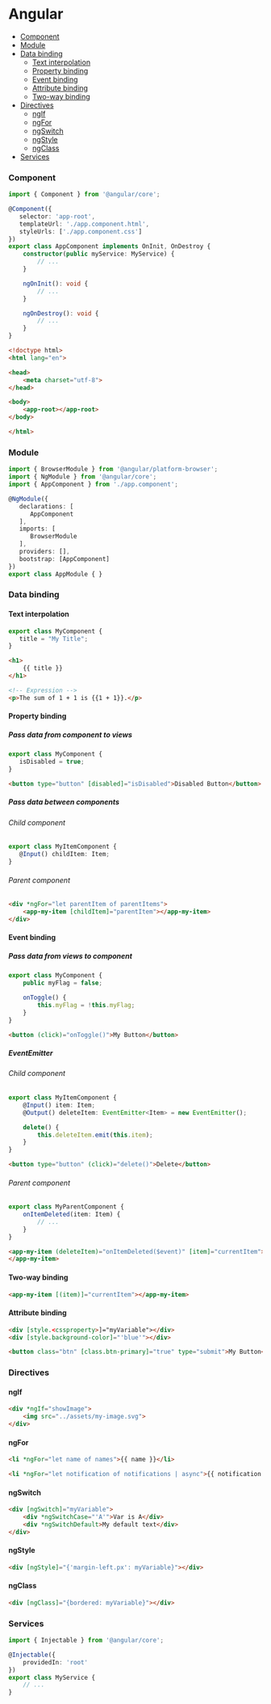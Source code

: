<!-- markdownlint-disable MD001 -->
<!-- markdownlint-disable MD024 -->

# Angular

- [Component](#component)
- [Module](#module)
- [Data binding](#data-binding)
  - [Text interpolation](#text-interpolation)
  - [Property binding](#property-binding)
  - [Event binding](#event-binding)
  - [Attribute binding](#attribute-binding)
  - [Two-way binding](#two-way-binding)
- [Directives](#directives)
  - [ngIf](#ngif)
  - [ngFor](#ngfor)
  - [ngSwitch](#ngswitch)
  - [ngStyle](#ngstyle)
  - [ngClass](#ngclass)
- [Services](#services)

### Component

``` typescript
import { Component } from '@angular/core';

@Component({ 
   selector: 'app-root', 
   templateUrl: './app.component.html', 
   styleUrls: ['./app.component.css'] 
})
export class AppComponent implements OnInit, OnDestroy {  
    constructor(public myService: MyService) {
        // ...
    }

    ngOnInit(): void {
        // ...
    }

    ngOnDestroy(): void {
        // ...
    }
}
```

``` html
<!doctype html>
<html lang="en">

<head>
    <meta charset="utf-8">
</head>

<body>
    <app-root></app-root>
</body>

</html>
```

### Module

``` typescript
import { BrowserModule } from '@angular/platform-browser'; 
import { NgModule } from '@angular/core'; 
import { AppComponent } from './app.component';

@NgModule({ 
   declarations: [ 
      AppComponent 
   ], 
   imports: [ 
      BrowserModule 
   ], 
   providers: [], 
   bootstrap: [AppComponent] 
})
export class AppModule { }
```

### Data binding

#### Text interpolation

``` typescript
export class MyComponent { 
   title = "My Title"; 
}
```

``` html
<h1>
    {{ title }}
</h1>

<!-- Expression -->
<p>The sum of 1 + 1 is {{1 + 1}}.</p>
```

#### Property binding

##### Pass data from component to views

``` typescript
export class MyComponent { 
   isDisabled = true;
}
```

``` html
<button type="button" [disabled]="isDisabled">Disabled Button</button>
```

##### Pass data between components

###### Child component

``` typescript
export class MyItemComponent { 
   @Input() childItem: Item;
}
```

###### Parent component

``` html
<div *ngFor="let parentItem of parentItems">
    <app-my-item [childItem]="parentItem"></app-my-item>
</div>
```

#### Event binding

##### Pass data from views to component

``` typescript
export class MyComponent {
    public myFlag = false;

    onToggle() {
        this.myFlag = !this.myFlag;
    }
}
```

``` html
<button (click)="onToggle()">My Button</button>
```

##### EventEmitter

###### Child component

``` typescript
export class MyItemComponent {
    @Input() item: Item;
    @Output() deleteItem: EventEmitter<Item> = new EventEmitter();

    delete() {
        this.deleteItem.emit(this.item);
    }
}
```

``` html
<button type="button" (click)="delete()">Delete</button>
```

###### Parent component

``` typescript
export class MyParentComponent {
    onItemDeleted(item: Item) {
        // ...
    }
}
```

``` html
<app-my-item (deleteItem)="onItemDeleted($event)" [item]="currentItem">
</app-my-item>
```

#### Two-way binding

``` html
<app-my-item [(item)]="currentItem"></app-my-item>
```

#### Attribute binding

``` html
<div [style.<cssproperty>]="myVariable"></div>
<div [style.background-color]="'blue'"></div>

<button class="btn" [class.btn-primary]="true" type="submit">My Button</button>
```

### Directives

#### ngIf

``` html
<div *ngIf="showImage">
    <img src="../assets/my-image.svg">
</div>
```

#### ngFor

``` html
<li *ngFor="let name of names">{{ name }}</li>

<li *ngFor="let notification of notifications | async">{{ notification }}</li>
```

#### ngSwitch

``` html
<div [ngSwitch]="myVariable">
    <div *ngSwitchCase="'A'">Var is A</div>
    <div *ngSwitchDefault>My default text</div>
</div>
```

#### ngStyle

``` html
<div [ngStyle]="{'margin-left.px': myVariable}"></div>
```

#### ngClass

``` html
<div [ngClass]="{bordered: myVariable}"></div>
```

### Services

``` typescript
import { Injectable } from '@angular/core';

@Injectable({
    providedIn: 'root'
})
export class MyService {
    // ...
}
```
